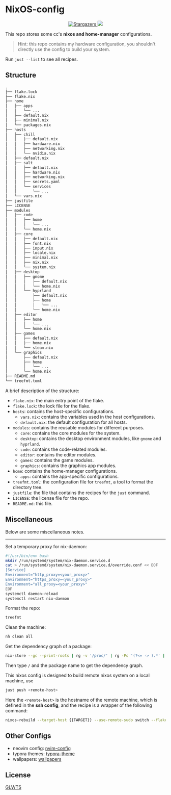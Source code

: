 # NixOS-config

<p align="center">
	<a href="https://github.com/chillcicada/nixos-config/stargazers">
		<img alt="Stargazers" src="https://img.shields.io/github/stars/chillcicada/nixos-config?style=for-the-badge&logo=starship&color=C9CBFF&logoColor=D9E0EE&labelColor=302D41">
  </a>
  <a href="https://nixos.org/">
    <img src="https://img.shields.io/badge/NixOS-25.05-informational.svg?style=for-the-badge&logo=nixos&color=F2CDCD&logoColor=D9E0EE&labelColor=302D41">
  </a>
</p>

This repo stores some cc's **nixos and home-manager** configurations.

> Hint: this repo contains my hardware configuration, you shouldn't directly use the config to build your system.

Run `just --list` to see all recipes.

## Structure

```txt
.
├── flake.lock
├── flake.nix
├── home
│   ├── apps
│   │   └── ...
│   ├── default.nix
│   ├── minimal.nix
│   └── packages.nix
├── hosts
│   ├── chill
│   │   ├── default.nix
│   │   ├── hardware.nix
│   │   ├── networking.nix
│   │   └── nvidia.nix
│   ├── default.nix
│   ├── salt
│   │   ├── default.nix
│   │   ├── hardware.nix
│   │   ├── networking.nix
│   │   ├── secrets.yaml
│   │   └── services
│   │       └── ...
│   └── vars.nix
├── justfile
├── LICENSE
├── modules
│   ├── code
│   │   ├── home
│   │   │   └── ...
│   │   └── home.nix
│   ├── core
│   │   ├── default.nix
│   │   ├── font.nix
│   │   ├── input.nix
│   │   ├── locale.nix
│   │   ├── minimal.nix
│   │   ├── nix.nix
│   │   └── system.nix
│   ├── desktop
│   │   ├── gnome
│   │   │   ├── default.nix
│   │   │   └── home.nix
│   │   └── hyprland
│   │       ├── default.nix
│   │       ├── home
│   │       │   └── ...
│   │       └── home.nix
│   ├── editor
│   │   ├── home
│   │   │   └── ...
│   │   └── home.nix
│   ├── games
│   │   ├── default.nix
│   │   ├── home.nix
│   │   └── steam.nix
│   └── graphics
│       ├── default.nix
│       ├── home
│       │   └── ...
│       └── home.nix
├── README.md
└── treefmt.toml
```

A brief description of the structure:

- `flake.nix`: the main entry point of the flake.
- `flake.lock`: the lock file for the flake.
- `hosts`: contains the host-specific configurations.
  - `vars.nix`: contains the variables used in the host configurations.
  - `default.nix`: the default configuration for all hosts.
- `modules`: contains the reusable modules for different purposes.
  - `core`: contains the core modules for the system.
  - `desktop`: contains the desktop environment modules, like `gnome` and `hyprland`.
  - `code`: contains the code-related modules.
  - `editor`: contains the editor modules.
  - `games`: contains the game modules.
  - `graphics`: contains the graphics app modules.
- `home`: contains the home-manager configurations.
  - `apps`: contains the app-specific configurations.
- `treefmt.toml`: the configuration file for `treefmt`, a tool to format the directory tree.
- `justfile`: the file that contains the recipes for the `just` command.
- `LICENSE`: the license file for the repo.
- `README.md`: this file.

## Miscellaneous

Below are some miscellaneous notes.

---

Set a temporary proxy for nix-daemon:

```sh
#!/usr/bin/env bash
mkdir /run/systemd/system/nix-daemon.service.d
cat > /run/systemd/system/nix-daemon.service.d/override.conf << EOF
[Service]
Environment="http_proxy=<your_proxy>"
Environment="https_proxy=<your_proxy>"
Environment="all_proxy=<your_proxy>"
EOF
systemctl daemon-reload
systemctl restart nix-daemon
```

Format the repo:

```sh
treefmt
```

Clean the machine:

```sh
nh clean all
```

Get the dependency graph of a package:

```sh
nix-store --gc --print-roots | rg -v '/proc/' | rg -Po '(?<= -> ).*' | xargs -o nix-tree
```

Then type `/` and the package name to get the dependency graph.

This nixos config is designed to build remote nixos system on a local machine, use

```sh
just push <remote-host>
```

Here the `<remote-host>` is the hostname of the remote machine, which is defined in the **ssh config**, and the recipe is a wrapper of the following command:

```sh
nixos-rebuild --target-host {{TARGET}} --use-remote-sudo switch --flake
```

## Other Configs

- neovim config: [nvim-config](https://github.com/chillcicada/nvim-config)
- typora themes: [typora-theme](https://github.com/chillcicada/typora-themes)
- wallpapers: [wallpapers](https://github.com/chillcicada/imgs)

## License

[GLWTS](LICENSE)
